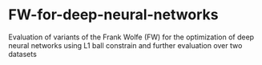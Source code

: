 # FW-for-deep-neural-networks
Evaluation of variants of the Frank Wolfe (FW) for the optimization of deep neural networks using L1 ball constrain and further evaluation over two datasets
